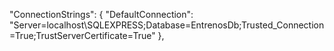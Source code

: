 "ConnectionStrings": {
"DefaultConnection": "Server=localhost\\SQLEXPRESS;Database=EntrenosDb;Trusted_Connection=True;TrustServerCertificate=True"
},
